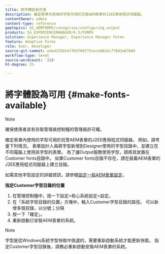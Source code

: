 ```yaml
---
title: 將字體設為可用
description: 確定表單內使用的字型可用於託管AEM表單的J2EE應用程式伺服器。
contentOwner: admin
content-type: reference
geptopics: SG_AEMFORMS/categories/configuring_output
products: SG_EXPERIENCEMANAGER/6.5/FORMS
solution: Experience Manager, Experience Manager Forms
feature: Adaptive Forms
role: User, Developer
source-git-commit: eded255b54ff83f60f73cece8824c778d3a87680
workflow-type: tm+mt
source-wordcount: '228'
ht-degree: 2%

---
```


# 將字體設為可用 {#make-fonts-available}

>[!NOTE]
> 
> 確保使用者具有存取管理員控制檯的管理員許可權。

確定表單內使用的字型可用於託管AEM表單的J2EE應用程式伺服器。 例如，請考量下列情況。 表單設計人員將字型新增到Designer使用的字型目錄中，並建立在不同電腦上使用該字型的表單。 為了讓Output服務使用字型，請將其放置在Customer fonts目錄中。 如果Customer fonts目錄不存在，請在裝載AEM表單的J2EE應用程式伺服器上建立目錄。

如需其他字型設定的詳細資訊，請參閱[設定一般AEM表單設定](/help/forms/using/admin-help/configure-general-aem-forms-settings.md#configure-general-aem-forms-settings)。

**指定Customer字型目錄的位置**

1. 在管理控制檯中，按一下設定>核心系統設定>設定。
1. 在「系統字型目錄的位置」方塊中，輸入Customer字型目錄的路徑。 可以新增多個目錄，以分號&#x200B;**；**&#x200B;分隔
1. 按一下「確定」。
1. 重新啟動已安裝AEM表單的系統。

>[!NOTE]
>
>字型是從Windows系統字型快取中挑選的，需要重新啟動系統才能更新快取。 指定Customer字型目錄後，請務必重新啟動安裝AEM表單的系統。
